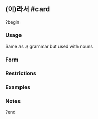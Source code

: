 ## (이)라서 #card
?begin
### Usage
Same as `서` grammar but used with nouns
### Form
### Restrictions
### Examples
### Notes
<!--SR:!2025-07-25,19,250-->
?end

